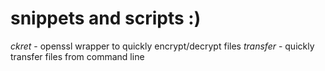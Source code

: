 # snippets and scripts :)
*ckret* - openssl wrapper to quickly encrypt/decrypt files
*transfer* - quickly transfer files from command line
